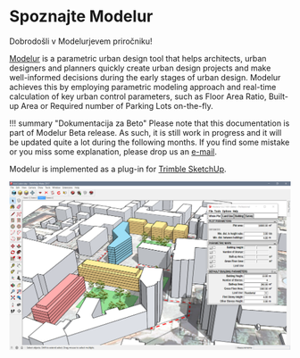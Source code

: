 Spoznajte Modelur
============

Dobrodošli v Modelurjevem priročniku!

[Modelur](https://modelur.eu) is a parametric urban design tool that helps architects, urban designers and planners quickly create urban design projects and make well-informed decisions during the early stages of urban design. Modelur achieves this by employing parametric modeling approach and real-time calculation of key urban control parameters, such as Floor Area Ratio, Built-up Area or Required number of Parking Lots on-the-fly.

!!! summary "Dokumentacija za Beto"
    Please note that this documentation is part of Modelur Beta release. As such, it is still work in progress and it will be updated quite a lot during the following months. If you find some mistake or you miss some explanation, please drop us an [e-mail](mailto:support@modelur.com).

Modelur is implemented as a plug-in for [Trimble SketchUp](http://www.sketchup.com).

![Modelur screenshot](img/modelur_beta.png)


